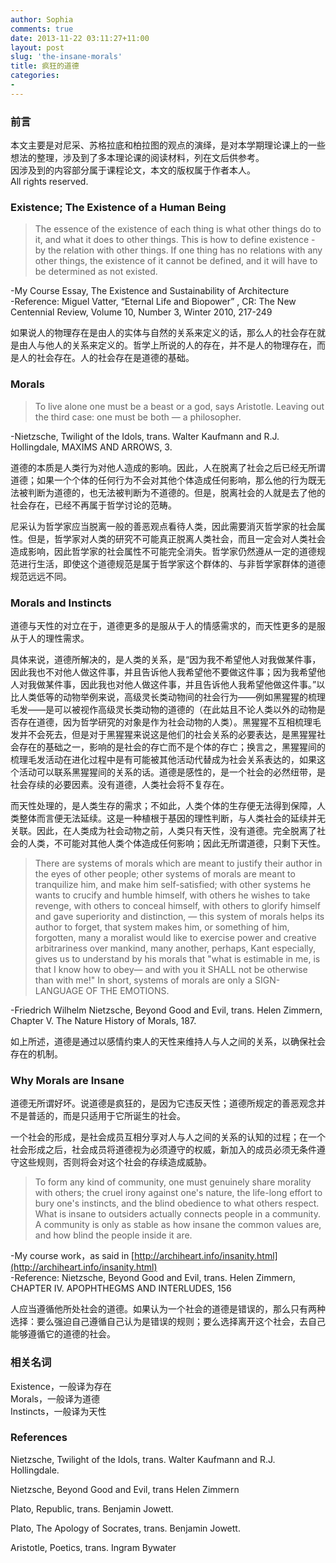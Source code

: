 ```yaml
---
author: Sophia
comments: true
date: 2013-11-22 03:11:27+11:00
layout: post
slug: 'the-insane-morals'
title: 疯狂的道德
categories:
-
---
```

### 前言 ###
本文主要是对尼采、苏格拉底和柏拉图的观点的演绎，是对本学期理论课上的一些想法的整理，涉及到了多本理论课的阅读材料，列在文后供参考。  
因涉及到的内容部分属于课程论文，本文的版权属于作者本人。  
All rights reserved.

### Existence; The Existence of a Human Being ###
> The essence of the existence of each thing is what other things do to it, and what it does to other things. This is how to define existence - by the relation with other things. If one thing has no relations with any other things, the existence of it cannot be defined, and it will have to be determined as not existed.

-My Course Essay, The Existence and Sustainability of Architecture  
-Reference: Miguel Vatter, “Eternal Life and Biopower” , CR: The New Centennial Review, Volume 10, Number 3, Winter 2010, 217-249

<p>
如果说人的物理存在是由人的实体与自然的关系来定义的话，那么人的社会存在就是由人与他人的关系来定义的。哲学上所说的人的存在，并不是人的物理存在，而是人的社会存在。人的社会存在是道德的基础。

### Morals ###
> To live alone one must be a beast or a god, says Aristotle. Leaving out the third case: one must be both — a philosopher.

-Nietzsche, Twilight of the Idols, trans. Walter Kaufmann and R.J. Hollingdale, MAXIMS AND ARROWS, 3.

<p>
道德的本质是人类行为对他人造成的影响。因此，人在脱离了社会之后已经无所谓道德；如果一个个体的任何行为不会对其他个体造成任何影响，那么他的行为既无法被判断为道德的，也无法被判断为不道德的。但是，脱离社会的人就是去了他的社会存在，已经不再属于哲学讨论的范畴。

尼采认为哲学家应当脱离一般的善恶观点看待人类，因此需要消灭哲学家的社会属性。但是，哲学家对人类的研究不可能真正脱离人类社会，而且一定会对人类社会造成影响，因此哲学家的社会属性不可能完全消失。哲学家仍然遵从一定的道德规范进行生活，即使这个道德规范是属于哲学家这个群体的、与非哲学家群体的道德规范远远不同。

### Morals and Instincts ###
道德与天性的对立在于，道德更多的是服从于人的情感需求的，而天性更多的是服从于人的理性需求。

具体来说，道德所解决的，是人类的关系，是“因为我不希望他人对我做某件事，因此我也不对他人做这件事，并且告诉他人我希望他不要做这件事；因为我希望他人对我做某件事，因此我也对他人做这件事，并且告诉他人我希望他做这件事。”以比人类低等的动物举例来说，高级灵长类动物间的社会行为——例如黑猩猩的梳理毛发——是可以被视作高级灵长类动物的道德的（在此姑且不论人类以外的动物是否存在道德，因为哲学研究的对象是作为社会动物的人类）。黑猩猩不互相梳理毛发并不会死去，但是对于黑猩猩来说这是他们的社会关系的必要表达，是黑猩猩社会存在的基础之一，影响的是社会的存亡而不是个体的存亡；换言之，黑猩猩间的梳理毛发活动在进化过程中是有可能被其他活动代替成为社会关系表达的，如果这个活动可以联系黑猩猩间的关系的话。道德是感性的，是一个社会的必然纽带，是社会存续的必要因素。没有道德，人类社会将不复存在。

而天性处理的，是人类生存的需求；不如此，人类个体的生存便无法得到保障，人类整体而言便无法延续。这是一种植根于基因的理性判断，与人类社会的延续并无关联。因此，在人类成为社会动物之前，人类只有天性，没有道德。完全脱离了社会的人类，不可能对其他人类个体造成任何影响；因此无所谓道德，只剩下天性。

> There are systems of morals which are meant to justify their author in the eyes of other people; other systems of morals are meant to tranquilize him, and make him self-satisfied; with other systems he wants to crucify and humble himself, with others he wishes to take revenge, with others to conceal himself, with others to glorify himself and gave superiority and distinction, — this system of morals helps its author to forget, that system makes him, or something of him, forgotten, many a moralist would like to exercise power and creative arbitrariness over mankind, many another, perhaps, Kant especially, gives us to understand by his morals that "what is estimable in me, is that I know how to obey— and with you it SHALL not be otherwise than with me!" In short, systems of morals are only a SIGN-LANGUAGE OF THE EMOTIONS.

-Friedrich Wilhelm Nietzsche, Beyond Good and Evil, trans. Helen Zimmern, Chapter V. The Nature History of Morals, 187.

<p>
如上所述，道德是通过以感情约束人的天性来维持人与人之间的关系，以确保社会存在的机制。

### Why Morals are Insane ###
道德无所谓好坏。说道德是疯狂的，是因为它违反天性；道德所规定的善恶观念并不是普适的，而是只适用于它所诞生的社会。

一个社会的形成，是社会成员互相分享对人与人之间的关系的认知的过程；在一个社会形成之后，社会成员将道德视为必须遵守的权威，新加入的成员必须无条件遵守这些规则，否则将会对这个社会的存续造成威胁。

> To form any kind of community, one must genuinely share morality with others; the cruel irony against one's nature, the life-long effort to bury one's instincts, and the blind obedience to what others respect. What is insane to outsiders actually connects people in a community. A community is only as stable as how insane the common values are, and how blind the people inside it are.

-My course work，as said in [http://archiheart.info/insanity.html](http://archiheart.info/insanity.html)  
-Reference: Nietzsche, Beyond Good and Evil, trans. Helen Zimmern, CHAPTER IV. APOPHTHEGMS AND INTERLUDES, 156

<p>
人应当遵循他所处社会的道德。如果认为一个社会的道德是错误的，那么只有两种选择：要么强迫自己遵循自己认为是错误的规则；要么选择离开这个社会，去自己能够遵循它的道德的社会。

### 相关名词 ###
Existence，一般译为存在  
Morals，一般译为道德  
Instincts，一般译为天性

### References ###

Nietzsche, Twilight of the Idols, trans. Walter Kaufmann and R.J. Hollingdale.

Nietzsche, Beyond Good and Evil, trans Helen Zimmern

Plato, Republic, trans. Benjamin Jowett. 

Plato, The Apology of Socrates, trans. Benjamin Jowett.  

Aristotle, Poetics, trans. Ingram Bywater